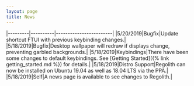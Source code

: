 ```yaml
---
layout: page
title: News
---
```


|---------|----------|------------------------|
|5/20/2019|Bugfix|Update shortcut FTUI with previous keybinding changes.|
|5/18/2019|Bugfix|Desktop wallpaper will redraw if displays change, preventing garbled backgrounds.|
|5/18/2019|Keybindings|There have been some changes to default keybindings. See [Getting Started]({% link getting_started.md %}) for details.|
|5/18/2019|Distro Support|Regolith can now be installed on Ubuntu 19.04 as well as 18.04 LTS via the PPA.|
|5/18/2019|Self|A news page is available to see changes to Regolith.|
